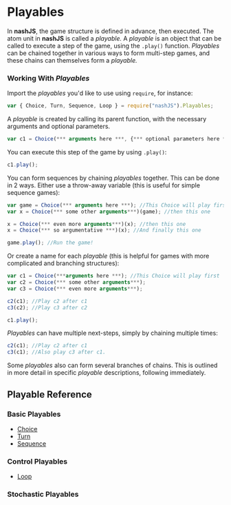 # Playables

In **nashJS**, the game structure is defined in advance, then executed. The atom unit in **nashJS** is called a _playable._ A _playable_ is an object that can be called to execute a step of the game, using the `.play()` function. _Playables_ can be chained together in various ways to form multi-step games, and these chains can themselves form a _playable._

### Working With _Playables_

Import the _playables_ you'd like to use using `require`, for instance:

```js
var { Choice, Turn, Sequence, Loop } = require("nashJS").Playables;
```

A _playable_ is created by calling its parent function, with the necessary arguments and optional parameters.

```js
var c1 = Choice(*** arguments here ***, {*** optional parameters here ***});
```

You can execute this step of the game by using `.play()`:

```js
c1.play();
```

You can form sequences by chaining _playables_ together. This can be done in 2 ways. Either use a throw-away variable \(this is useful for simple sequence games\):

```js
var game = Choice(*** arguments here ***); //This Choice will play first
var x = Choice(*** some other arguments***)(game); //then this one

x = Choice(*** even more arguments***)(x); //then this one
x = Choice(*** so argumentative ***)(x); //And finally this one

game.play(); //Run the game!
```

Or create a name for each _playable_ (this is helpful for games with more complicated and branching structures\):

```js
var c1 = Choice(***arguments here ***); //This Choice will play first
var c2 = Choice(*** some other arguments***);
var c3 = Choice(*** even more arguments***);

c2(c1); //Play c2 after c1
c3(c2); //Play c3 after c2

c1.play();
```

_Playables_ can have multiple next-steps, simply by chaining multiple times:

```javascript
c2(c1); //Play c2 after c1
c3(c1); //Also play c3 after c1.
```

Some _playables_ also can form several branches of chains. This is outlined in more detail in specific _playable_ descriptions, following immediately.

## Playable Reference

### Basic Playables

* [Choice](./choice.md)
* [Turn](turn.md)
* [Sequence](#sequence)

### Control Playables

* [Loop](loop.md)

### Stochastic Playables
